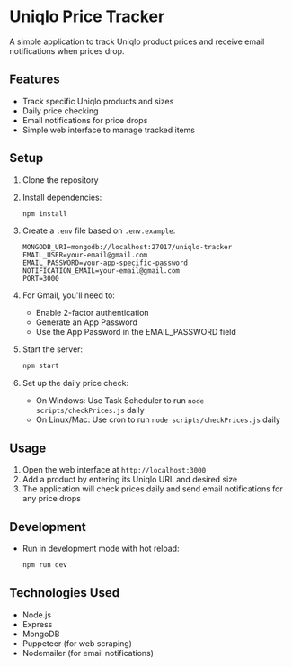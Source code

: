 # Uniqlo Price Tracker

A simple application to track Uniqlo product prices and receive email notifications when prices drop.

## Features

- Track specific Uniqlo products and sizes
- Daily price checking
- Email notifications for price drops
- Simple web interface to manage tracked items

## Setup

1. Clone the repository
2. Install dependencies:
   ```bash
   npm install
   ```
3. Create a `.env` file based on `.env.example`:
   ```
   MONGODB_URI=mongodb://localhost:27017/uniqlo-tracker
   EMAIL_USER=your-email@gmail.com
   EMAIL_PASSWORD=your-app-specific-password
   NOTIFICATION_EMAIL=your-email@gmail.com
   PORT=3000
   ```

4. For Gmail, you'll need to:
   - Enable 2-factor authentication
   - Generate an App Password
   - Use the App Password in the EMAIL_PASSWORD field

5. Start the server:
   ```bash
   npm start
   ```

6. Set up the daily price check:
   - On Windows: Use Task Scheduler to run `node scripts/checkPrices.js` daily
   - On Linux/Mac: Use cron to run `node scripts/checkPrices.js` daily

## Usage

1. Open the web interface at `http://localhost:3000`
2. Add a product by entering its Uniqlo URL and desired size
3. The application will check prices daily and send email notifications for any price drops

## Development

- Run in development mode with hot reload:
  ```bash
  npm run dev
  ```

## Technologies Used

- Node.js
- Express
- MongoDB
- Puppeteer (for web scraping)
- Nodemailer (for email notifications)
